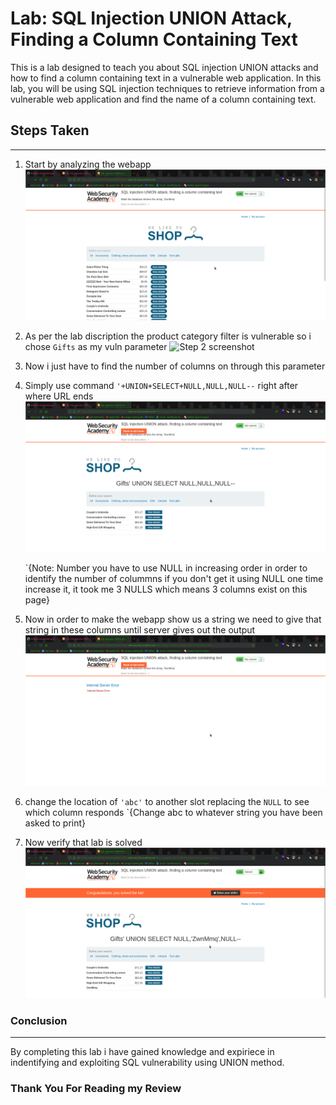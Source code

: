 # Lab: SQL Injection UNION Attack, Finding a Column Containing Text
This is a lab designed to teach you about SQL injection UNION attacks and how to find a column containing text in a vulnerable web application. In this lab, you will be using SQL injection techniques to retrieve information from a vulnerable web application and find the name of a column containing text.

## Steps Taken
-----------------------
1. Start by analyzing the webapp
   ![Step 1 screenshot](./screenshots/WebApp.png)
   
2. As per the lab discription the product category filter is vulnerable so i chose `Gifts` as my vuln parameter
   ![Step 2 screenshot](./screesnhots/testing-param.png)

3. Now i just have to find the number of columns on through this parameter
4. Simply use command `'+UNION+SELECT+NULL,NULL,NULL--` right after where URL ends
   ![Step 4 screenshot](./screenshots/vuln-code.png)
   
   `{Note: Number you have to use NULL in increasing order in order to identify the number of colummns if you don't get it using NULL one time increase it, it took me 3 NULLS which means 3 columns exist
           on this page}
  
5. Now in order to make the webapp show us a  string we need to give that string in these columns until server gives out the output
    ![Step 5 screenshot](./screenshots/test.png)
    
6. change the location of `'abc'` to another slot replacing the `NULL` to see which column responds `{Change abc to whatever string you have been asked to print}
7. Now verify that lab is solved
    ![Step 7 screenshot](./screenshots/lab-solved.png)
    
    
### Conclusion
-----------------------------
By completing this lab i have gained knowledge and expiriece in indentifying and exploiting SQL vulnerability using UNION method.

### Thank You For Reading my Review
